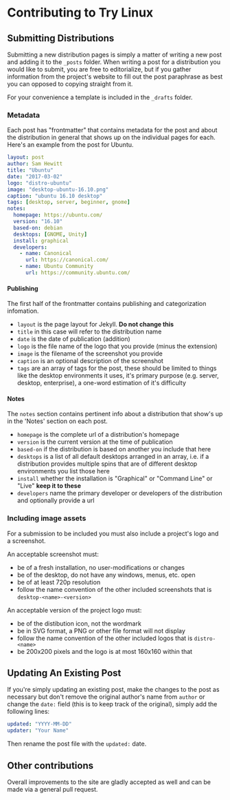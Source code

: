# Contributing to Try Linux

## Submitting Distributions

Submitting a new distribution pages is simply a matter of writing a new post and adding it to the `_posts` folder. When writing a post for a distribution you would like to submit, you are free to editorialize, but if you gather information from the project's website to fill out the post paraphrase as best you can opposed to copying straight from it.

For your convenience a template is included in the `_drafts` folder.

### Metadata

Each post has "frontmatter" that contains metadata for the post and about the distribution in general that shows up on the individual pages for each. Here's an example from the post for Ubuntu.

```yaml
layout: post
author: Sam Hewitt
title: "Ubuntu"
date: "2017-03-02"
logo: "distro-ubuntu"
image: "desktop-ubuntu-16.10.png"
caption: "ubuntu 16.10 desktop"
tags: [desktop, server, beginner, gnome]
notes:
  homepage: https://ubuntu.com/
  version: "16.10"
  based-on: debian
  desktops: [GNOME, Unity]
  install: graphical
  developers:
    - name: Canonical
      url: https://canonical.com/
    - name: Ubuntu Community
      url: https://community.ubuntu.com/
```

#### Publishing

The first half of the frontmatter contains publishing and categorization infomation.

 - `layout` is the page layout for Jekyll. **Do not change this**
 - `title` in this case will refer to the distribution name
 - `date` is the date of publication (addition)
 - `logo` is the file name of the logo that you provide (minus the extension)
 - `image` is the filename of the screenshot you provide
 - `caption` is an optional description of the screenshot
 - `tags` are an array of tags for the post, these should be limited to things like the desktop environments it uses, it's primary purpose (e.g. server, desktop, enterprise), a one-word estimation of it's difficulty

#### Notes

The `notes` section contains pertinent info about a distribution that show's up in the 'Notes' section on each post.

 - `homepage` is the complete url of a distribution's homepage
 - `version` is the current version at the time of publication
 - `based-on` if the distribution is based on another you include that here
 - `desktops` is a list of all default desktops arranged in an array, i.e. if a distribution provides multiple spins that are of different desktop environments you list those here
 - `install` whether the installation is "Graphical" or "Command Line" or "Live" **keep it to these**
 - `developers` name the primary developer or developers of the distribution and optionally provide a url


### Including image assets

For a submission to be included you must also include a project's logo and a screenshot.

An acceptable screenshot must:
 - be of a fresh installation, no user-modifications or changes
 - be of the desktop, do not have any windows, menus, etc. open
 - be of at least 720p resolution
 - follow the name convention of the other included screenshots that is `desktop-<name>-<version>`

An acceptable version of the project logo must:
 - be of the distibution icon, not the wordmark 
 - be in SVG format, a PNG or other file format will not display
 - follow the name convention of the other included logos that is `distro-<name>`
 - be 200x200 pixels and the logo is at most 160x160 within that

## Updating An Existing Post

If you're simply updating an existing post, make the changes to the post as necessary but don't remove the original author's name from `author` or change the `date:` field (this is to keep track of the original), simply add the following lines:

```yaml
updated: "YYYY-MM-DD"
updater: "Your Name"
```

Then rename the post file with the `updated:` date.

## Other contributions

Overall improvements to the site are gladly accepted as well and can be made via a general pull request.
